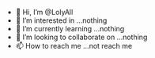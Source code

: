 - 👋 Hi, I’m @LolyAll
- 👀 I’m interested in ...nothing
- 🌱 I’m currently learning ...nothing
- 💞️ I’m looking to collaborate on ...nothing
- 📫 How to reach me ...not reach me

<!---
LolyAll/LolyAll is a ✨ special ✨ repository because its `README.md` (this file) appears on your GitHub profile.
You can click the Preview link to take a look at your changes.
--->
